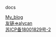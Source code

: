
docs


<style>
#beian {
 display:block;
 height:50px;
 line-height:50px;
 margin-top:50%;
 position:relative;
}
.else{
	margin-top:1%;
}
</style>


<a target="blank"  href="http://www.ldqsdy.com/">My_blog</a>
<br/>
<a target="blank"  href="http://alycan.com/">友链=>alycan</a>
<br/>
<a target="blank"  href="https://beian.miit.gov.cn">苏ICP备18001829号-2</a>
